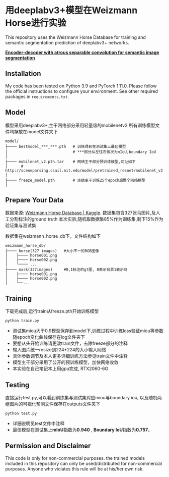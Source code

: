 # 用deeplabv3+模型在Weizmann Horse进行实验

This repository uses the Weizmann Horse Database for training and semantic segmentation prediction of deeplabv3+ networks.

**[Encoder-decoder with atrous separable convolution for semantic image segmentation](https://arxiv.org/abs/1802.02611)**

## Installation
My code has been tested on Python 3.9 and PyTorch 1.11.0. Please follow the official instructions to configure your environment. See other required packages in `requirements.txt`.

## Model ##
模型采用deeplabv3+,主干网络部分采用轻量级的mobilenetv2
所有训练模型文件均存放在model文件夹下

````
model/
├──── bestmodel_***_***.pth   # 训练得到在测试集上最佳模型
│                             # ***部分从左往右依次为mIoU,boundary IoU
│                                
├──── mobilenet_v2.pth.tar    # 网络主干部分预训练模型,网址如下
│      # http://sceneparsing.csail.mit.edu/model/pretrained_resnet/mobilenet_v2.pth.tar
│ 
├──── freeze_model.pth        # 冻结主干训练25个epoch后整个网络模型
│                             
````

## Prepare Your Data

数据来源: [Weizmann Horse Database | Kaggle](https://www.kaggle.com/datasets/ztaihong/weizmann-horse-database/metadata).
数据集包含327张马图片,及人工分割标注的ground truth
本次实验,随机取数据集85%作为训练集,剩下15%作为验证集与测试集

数据集在weizmann_horse_db下，文件结构如下

````
weizmann_horse_db/
├──── horse(327 images)   #大小不一的RGB图像
│    ├──── horse001.png
│    ├──── horse002.png
│    └──── ...
├──── mask(327images)     #0,1标注的gt图, 0表示背景1表示马
│    ├──── horse001.png
│    ├──── horse002.png
│    └──...
````


## Training

下载完成后,运行train从freeze.pth开始训练模型

    python train.py

- 测试集miou大于0.9模型保存到model下,训练过程中训练loss验证miou等参数随epoch变化曲线保存在log文件夹下
- 要想从头开始训练请更改train文件，去除freeze部分的注释
- 输入图片统一resize到224*224的大小输入网络
- 具体参数调节及本人更多详细训练方法参见train文件中注释
- 模型主干部分采用了公开的预训练模型，加快网络收敛
- 本实验在自己笔记本上用gpu完成, RTX2060-6G

## Testing ##

直接运行test.py,可以看到训练集与测试集对应miou与boundary iou, 以及随机两组图片的可视化预测文件保存在outputs文件夹下

    python test.py

- 详细说明见test文件中注释
- 最佳模型在测试集上**mIoU**指数为**0.940** , **Boundary IoU**指数为**0.757**。


## Permission and Disclaimer

This code is only for non-commercial purposes. the trained models included in this repository can only be used/distributed for non-commercial purposes. Anyone who violates this rule will be at his/her own risk.
